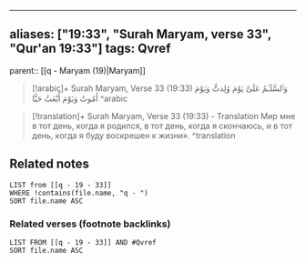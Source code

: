 
---
aliases: ["19:33", "Surah Maryam, verse 33", "Qur'an 19:33"]
tags: Qvref
---

parent:: [[q - Maryam (19)|Maryam]]

> [!arabic]+ Surah Maryam, Verse 33 (19:33)
> <span class="quran-arabic">وَٱلسَّلَـٰمُ عَلَىَّ يَوْمَ وُلِدتُّ وَيَوْمَ أَمُوتُ وَيَوْمَ أُبْعَثُ حَيًّا</span>
^arabic

> [!translation]+ Surah Maryam, Verse 33 (19:33) - Translation
> Мир мне в тот день, когда я родился, в тот день, когда я скончаюсь, и в тот день, когда я буду воскрешен к жизни».
^translation



## Related notes
```dataview
LIST from [[q - 19 - 33]]
WHERE !contains(file.name, "q - ")
SORT file.name ASC
```

### Related verses (footnote backlinks)
```dataview
LIST FROM [[q - 19 - 33]] AND #Qvref
SORT file.name ASC
```


